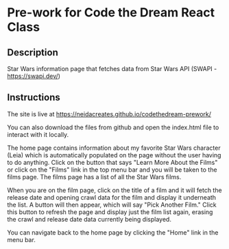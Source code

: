 # Pre-work for Code the Dream React Class

## Description 

Star Wars information page that fetches data from Star Wars API (SWAPI - https://swapi.dev/)

## Instructions

The site is live at https://neidacreates.github.io/codethedream-prework/

You can also download the files from github and open the index.html file to interact with it locally.

The home page contains information about my favorite Star Wars character (Leia) which is automatically populated on the page without the user having to do anything. Click on the button that says "Learn More About the Films" or click on the "Films" link in the top menu bar and you will be taken to the films page. The films page has a list of all the Star Wars films. 

When you are on the film page, click on the title of a film and it will fetch the release date and opening crawl data for the film and display it underneath the list. A button will then appear, which will say "Pick Another Film." Click this button to refresh the page and display just the film list again, erasing the crawl and release date data currently being displayed.

You can navigate back to the home page by clicking the "Home" link in the menu bar.
